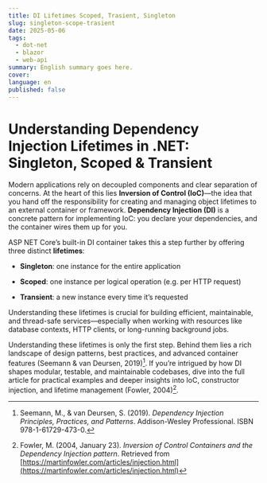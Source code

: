 ```yaml
---
title: DI Lifetimes Scoped, Trasient, Singleton
slug: singleton-scope-trasient
date: 2025-05-06
tags:
  - dot-net
  - blazor
  - web-api
summary: English summary goes here.
cover: 
language: en
published: false
---
```




# Understanding Dependency Injection Lifetimes in .NET: Singleton, Scoped & Transient

Modern applications rely on decoupled components and clear separation of concerns. At the heart of this lies **Inversion of Control (IoC)**—the idea that you hand off the responsibility for creating and managing object lifetimes to an external container or framework. **Dependency Injection (DI)** is a concrete pattern for implementing IoC: you declare your dependencies, and the container wires them up for you.

ASP NET Core’s built-in DI container takes this a step further by offering three distinct **lifetimes**:

- **Singleton**: one instance for the entire application
    
- **Scoped**: one instance per logical operation (e.g. per HTTP request)
    
- **Transient**: a new instance every time it’s requested
    

Understanding these lifetimes is crucial for building efficient, maintainable, and thread-safe services—especially when working with resources like database contexts, HTTP clients, or long-running background jobs.



Understanding these lifetimes is only the first step. Behind them lies a rich landscape of design patterns, best practices, and advanced container features (Seemann & van Deursen, 2019)[^1]. If you’re intrigued by how DI shapes modular, testable, and maintainable codebases, dive into the full article for practical examples and deeper insights into IoC, constructor injection, and lifetime management (Fowler, 2004)[^2].


[^1]: Seemann, M., & van Deursen, S. (2019). _Dependency Injection Principles, Practices, and Patterns_. Addison-Wesley Professional. ISBN 978-1-61729-473-0.
    
[^2]:Fowler, M. (2004, January 23). _Inversion of Control Containers and the Dependency Injection pattern_. Retrieved from [https://martinfowler.com/articles/injection.html](https://martinfowler.com/articles/injection.html)